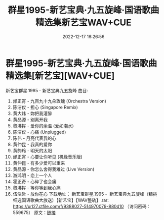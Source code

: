 ﻿---
title: 群星1995-新艺宝典·九五旋峰·国语歌曲精选集新艺宝WAV+CUE
date: 2022-12-17 16:26:56
categories: WAV车载音乐、镜像
tags: 华语中文
---
# 群星1995-新艺宝典·九五旋峰·国语歌曲精选集[新艺宝][WAV+CUE]

新艺宝群星.1995 - 新艺宝典九五旋峰
曲目:
01. 邰正宵 - 九百九十九朵玫瑰 (Orchestra Version)
02. 陈洁仪 - 担心 (Singapore Remix)
03. 黄大炜 - 妳把我灌醉
04. 黄品源 - 别离开我
05. 黎沸挥 - 爱你的余温 (爱如潮水)
06. 陈洁仪 - 心痛 (Unplugged)
07. 陈伟 - 月亮代表我的心
08. 黄仲昆 - 我真的爱你
09. 黄韵玲 - 明天的太阳
10. 邰正宵 - 心要让你听见 (机缘音乐版)
11. 黄仲昆 - 有多少爱可以重来
12. 黄品源 - 你怎么舍得我难过 (Live Version)
13. 游鸿明 - 恋上一个人
14. 霍正奇 - 心碎了也会痛
15. 黎沸挥 - 等你等到我心痛
16. 伍浩哲 - 放你在心
下载地址：
新艺宝群星.1995
-  新艺宝典九五旋峰（精挑细选国语歌曲大放送）【新艺宝】【WAV整轨】.rar:
https://url27.ctfile.com/f/9388027-514970079-880d10
（访问密码：559675）
原文：[链接](https://blog.sina.com.cn/s/blog_1647c7e76010310lx.html)